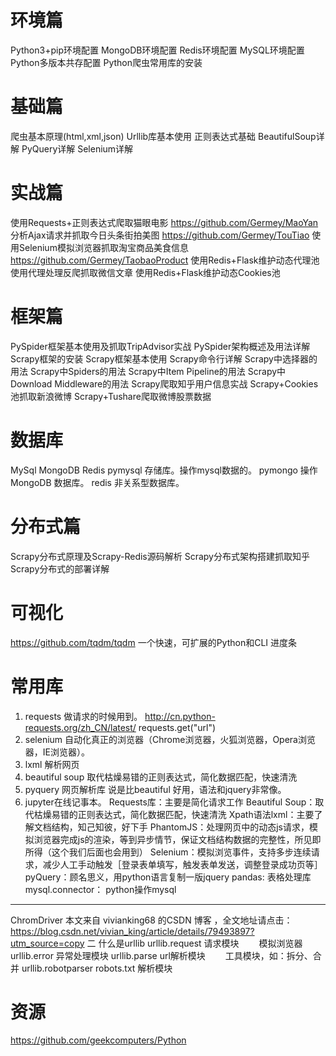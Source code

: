 # 环境篇
  Python3+pip环境配置
  MongoDB环境配置
  Redis环境配置
  MySQL环境配置
  Python多版本共存配置
  Python爬虫常用库的安装
# 基础篇
  爬虫基本原理(html,xml,json)
  Urllib库基本使用
  正则表达式基础
  BeautifulSoup详解
  PyQuery详解
  Selenium详解
# 实战篇
  使用Requests+正则表达式爬取猫眼电影 https://github.com/Germey/MaoYan
  分析Ajax请求并抓取今日头条街拍美图 https://github.com/Germey/TouTiao
  使用Selenium模拟浏览器抓取淘宝商品美食信息 https://github.com/Germey/TaobaoProduct
  使用Redis+Flask维护动态代理池
  使用代理处理反爬抓取微信文章
  使用Redis+Flask维护动态Cookies池
# 框架篇
  PySpider框架基本使用及抓取TripAdvisor实战
  PySpider架构概述及用法详解
  Scrapy框架的安装
  Scrapy框架基本使用
  Scrapy命令行详解
  Scrapy中选择器的用法
  Scrapy中Spiders的用法
  Scrapy中Item Pipeline的用法
  Scrapy中Download Middleware的用法
  Scrapy爬取知乎用户信息实战
  Scrapy+Cookies池抓取新浪微博
  Scrapy+Tushare爬取微博股票数据
# 数据库
  MySql
  MongoDB
  Redis
  pymysql 存储库。操作mysql数据的。
  pymongo 操作MongoDB 数据库。
  redis 非关系型数据库。
# 分布式篇
  Scrapy分布式原理及Scrapy-Redis源码解析
  Scrapy分布式架构搭建抓取知乎
  Scrapy分布式的部署详解
# 可视化
  https://github.com/tqdm/tqdm  一个快速，可扩展的Python和CLI 进度条
# 常用库
1. requests 做请求的时候用到。
  http://cn.python-requests.org/zh_CN/latest/
  requests.get("url")
2. selenium 自动化真正的浏览器（Chrome浏览器，火狐浏览器，Opera浏览器，IE浏览器）。
3. lxml 解析网页
4. beautiful soup 取代枯燥易错的正则表达式，简化数据匹配，快速清洗
5. pyquery 网页解析库 说是比beautiful 好用，语法和jquery非常像。
9. jupyter在线记事本。
Requests库：主要是简化请求工作
Beautiful Soup：取代枯燥易错的正则表达式，简化数据匹配，快速清洗
Xpath语法lxml：主要了解文档结构，知己知彼，好下手
PhantomJS：处理网页中的动态js请求，模拟浏览器完成js的渲染，等到异步情节，保证文档结构数据的完整性，所见即所得（这个我们后面也会用到）
Selenium：模拟浏览事件，支持多步连续请求，减少人工手动触发［登录表单填写，触发表单发送，调整登录成功页等］
pyQuery：顾名思义，用python语言复制一版jquery
pandas: 表格处理库
mysql.connector： python操作mysql

---------------------

ChromDriver
本文来自 vivianking68 的CSDN 博客 ，全文地址请点击：https://blog.csdn.net/vivian_king/article/details/79493897?utm_source=copy 
二 什么是urllib
  urllib.request 请求模块  　　模拟浏览器
  urllib.error 异常处理模块
  urllib.parse url解析模块  　　工具模块，如：拆分、合并
  urllib.robotparser robots.txt    解析模块　
# 资源
  https://github.com/geekcomputers/Python
